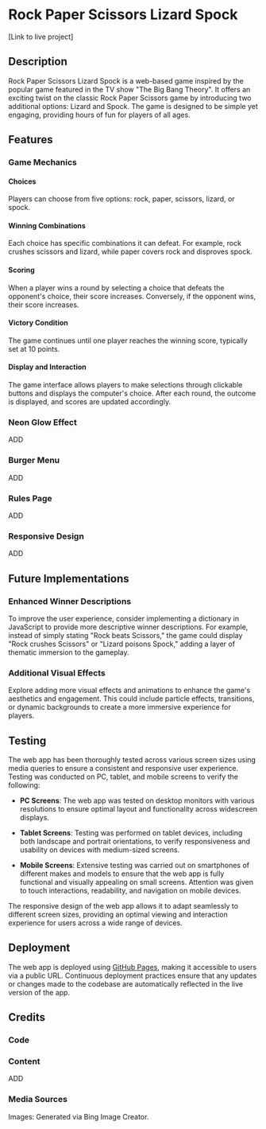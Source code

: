 # Rock Paper Scissors Lizard Spock

[Link to live project]

## Description

Rock Paper Scissors Lizard Spock is a web-based game inspired by the popular game featured in the TV show "The Big Bang Theory". It offers an exciting twist on the classic Rock Paper Scissors game by introducing two additional options: Lizard and Spock. The game is designed to be simple yet engaging, providing hours of fun for players of all ages.

## Features

### Game Mechanics

#### Choices
Players can choose from five options: rock, paper, scissors, lizard, or spock.

#### Winning Combinations
Each choice has specific combinations it can defeat. For example, rock crushes scissors and lizard, while paper covers rock and disproves spock.

#### Scoring
When a player wins a round by selecting a choice that defeats the opponent's choice, their score increases. Conversely, if the opponent wins, their score increases.

#### Victory Condition
The game continues until one player reaches the winning score, typically set at 10 points.

#### Display and Interaction
The game interface allows players to make selections through clickable buttons and displays the computer's choice. After each round, the outcome is displayed, and scores are updated accordingly.

### Neon Glow Effect
ADD 

### Burger Menu
ADD 

### Rules Page
ADD 

### Responsive Design
ADD 

## Future Implementations

### Enhanced Winner Descriptions
To improve the user experience, consider implementing a dictionary in JavaScript to provide more descriptive winner descriptions. For example, instead of simply stating "Rock beats Scissors," the game could display "Rock crushes Scissors" or "Lizard poisons Spock," adding a layer of thematic immersion to the gameplay.

### Additional Visual Effects
Explore adding more visual effects and animations to enhance the game's aesthetics and engagement. This could include particle effects, transitions, or dynamic backgrounds to create a more immersive experience for players.

## Testing

The web app has been thoroughly tested across various screen sizes using media queries to ensure a consistent and responsive user experience. Testing was conducted on PC, tablet, and mobile screens to verify the following:

- **PC Screens**: The web app was tested on desktop monitors with various resolutions to ensure optimal layout and functionality across widescreen displays.
  
- **Tablet Screens**: Testing was performed on tablet devices, including both landscape and portrait orientations, to verify responsiveness and usability on devices with medium-sized screens.

- **Mobile Screens**: Extensive testing was carried out on smartphones of different makes and models to ensure that the web app is fully functional and visually appealing on small screens. Attention was given to touch interactions, readability, and navigation on mobile devices.

The responsive design of the web app allows it to adapt seamlessly to different screen sizes, providing an optimal viewing and interaction experience for users across a wide range of devices.

## Deployment

The web app is deployed using [GitHub Pages](https://pages.github.com/), making it accessible to users via a public URL. Continuous deployment practices ensure that any updates or changes made to the codebase are automatically reflected in the live version of the app.

## Credits

### Code


### Content
ADD 

### Media Sources

Images: Generated via Bing Image Creator.


